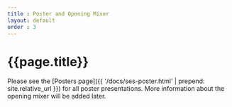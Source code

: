 ```yaml
---
title : Poster and Opening Mixer
layout: default
order : 3
---
```


# {{page.title}}


Please see the [Posters page]({{ '/docs/ses-poster.html' | prepend: site.relative_url }}) for all poster presentations. More information about the opening mixer will be added later.  